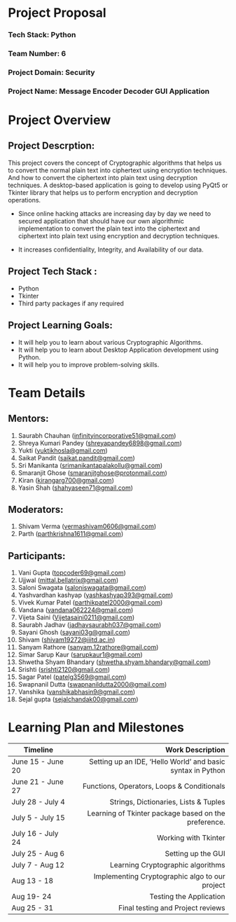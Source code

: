 # Project Proposal

### Tech Stack: Python

### Team Number: 6

### Project Domain: Security

### Project Name: Message Encoder Decoder GUI Application

# Project Overview

## Project Descrption:

This project covers the concept of Cryptographic algorithms that helps us to convert the normal plain text into ciphertext using encryption techniques. And how to convert the ciphertext into plain text using decryption techniques. A desktop-based application is going to develop using PyQt5 or Tkinter library that helps us to perform encryption and decryption operations.

- Since online hacking attacks are increasing day by day we need to secured application that should have our own algorithmic
  implementation to convert the plain text into the ciphertext and ciphertext into plain text using encryption and decryption techniques.

* It increases confidentiality, Integrity, and Availability of our data.

## Project Tech Stack :

- Python
- Tkinter
- Third party packages if any required

## Project Learning Goals:

- It will help you to learn about various Cryptographic Algorithms.
- It will help you to learn about Desktop Application development using Python.
- It will help you to improve problem-solving skills.

# Team Details

## Mentors:

1. Saurabh Chauhan (infinityincorporative51@gmail.com)
2. Shreya Kumari Pandey (shreyapandey6898@gmail.com)
3. Yukti (yuktikhosla@gmail.com)
4. Saikat Pandit (saikat.pandit@gmail.com)
5. Sri Manikanta (srimanikantapalakollu@gmail.com)
6. Smaranjit Ghose (smaranjitghose@protonmail.com)
7. Kiran (kirangarg700@gmail.com)
8. Yasin Shah (shahyaseen71@gmail.com)

## Moderators:

1. Shivam Verma (vermashivam0606@gmail.com)
2. Parth (parthkrishna1611@gmail.com)

## Participants:

1. Vani Gupta (topcoder69@gmail.com)
2. Ujjwal (mittal.bellatrix@gmail.com)
3. Saloni Swagata (saloniswagata@gmail.com)
4. Yashvardhan kashyap (yashkashyap393@gmail.com)
5. Vivek Kumar Patel (parthikpatel2000@gmail.com)
6. Vandana (vandana062224@gmail.com)
7. Vijeta Saini (Vijetasaini0211@gmail.com)
8. Saurabh Jadhav (jadhavsaurabh037@gmail.com)
9. Sayani Ghosh (sayani03g@gmail.com)
10. Shivam (shivam19272@iiitd.ac.in)
11. Sanyam Rathore (sanyam.12rathore@gmail.com)
12. Simar Sarup Kaur (sarupkaur1@gmail.com)
13. Shwetha Shyam Bhandary (shwetha.shyam.bhandary@gmail.com)
14. Srishti (srishti2120@gmail.com)
15. Sagar Patel (patelg3569@gmail.com)
16. Swapnanil Dutta (swapnanildutta2000@gmail.com)
17. Vanshika (vanshikabhasin9@gmail.com)
18. Sejal gupta (sejalchandak00@gmail.com)

# Learning Plan and Milestones

| Timeline          |                                            Work Description |
| ----------------- | ----------------------------------------------------------: |
| June 15 - June 20 | Setting up an IDE, ‘Hello World’ and basic syntax in Python |
| June 21 - June 27 |                  Functions, Operators, Loops & Conditionals |
| July 28 - July 4  |                       Strings, Dictionaries, Lists & Tuples |
| July 5 - July 15  |        Learning of Tkinter package based on the preference. |
| July 16 - July 24 |                                        Working with Tkinter |
| July 25 - Aug 6   |                                          Setting up the GUI |
| July 7 - Aug 12   |                          Learning Cryptographic algorithms  |
| Aug 13 - 18       |              Implementing Cryptographic algo to our project |
| Aug 19- 24        |                                     Testing the Application |
| Aug 25 - 31       |                           Final testing and Project reviews |
